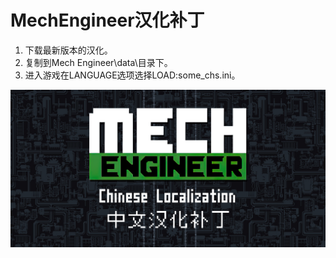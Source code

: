 # MechEngineer汉化补丁
1. 下载最新版本的汉化。
2. 复制到Mech Engineer\data\目录下。
3. 进入游戏在LANGUAGE选项选择LOAD:some_chs.ini。

![Logo](https://github.com/xlmzg/MechEngineer-Chinese-localization/blob/main/logo.png)
